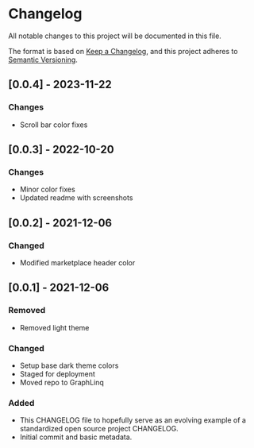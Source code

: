# Changelog
All notable changes to this project will be documented in this file.

The format is based on [Keep a Changelog](https://keepachangelog.com/en/1.0.0/),
and this project adheres to [Semantic Versioning](https://semver.org/spec/v2.0.0.html).

## [0.0.4] - 2023-11-22
### Changes
- Scroll bar color fixes

## [0.0.3] - 2022-10-20
### Changes
- Minor color fixes
- Updated readme with screenshots

## [0.0.2] - 2021-12-06
### Changed
- Modified marketplace header color

## [0.0.1] - 2021-12-06
### Removed
- Removed light theme

### Changed
- Setup base dark theme colors
- Staged for deployment
- Moved repo to GraphLinq

### Added
- This CHANGELOG file to hopefully serve as an evolving example of a
  standardized open source project CHANGELOG.
- Initial commit and basic metadata.
